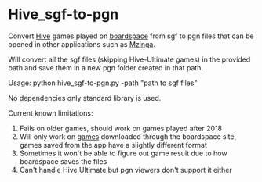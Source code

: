 # Hive_sgf-to-pgn

Convert [Hive](https://boardgamegeek.com/boardgame/2655/hive) games played on [boardspace](https://www.boardspace.net) from sgf to pgn files that can be opened in other applications such as [Mzinga](https://github.com/jonthysell/Mzinga/).

Will convert all the sgf files (skipping Hive-Ultimate games) in the provided path and save them in a new pgn folder created in that path.

Usage:
python hive_sgf-to-pgn.py -path "path to sgf files"

No dependencies only standard library is used.

Current known limitations:

1. Fails on older games, should work on games played after 2018
2. Will only work on [games](https://www.boardspace.net/hive/hivegames/) downloaded through the boardspace site, games saved from the app have a slightly different format
3. Sometimes it won't be able to figure out game result due to how boardspace saves the files
4. Can't handle Hive Ultimate but pgn viewers don't support it either
